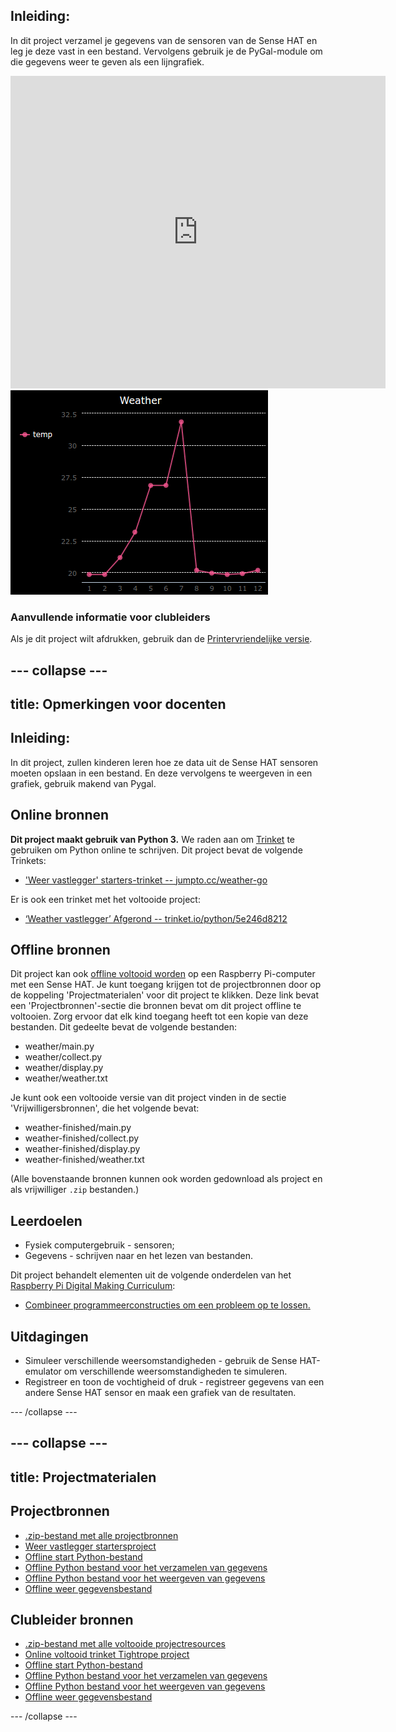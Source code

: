 ## Inleiding:

In dit project verzamel je gegevens van de sensoren van de Sense HAT en leg je deze vast in een bestand. Vervolgens gebruik je de PyGal-module om die gegevens weer te geven als een lijngrafiek.

<div class="trinket">
  <iframe src="https://trinket.io/embed/python/5e246d8212?outputOnly=true&start=result" width="600" height="500" frameborder="0" marginwidth="0" marginheight="0" allowfullscreen mark="crwd-mark">
</iframe> <img src="images/weather-final.png" />
</div>

### Aanvullende informatie voor clubleiders

Als je dit project wilt afdrukken, gebruik dan de [Printervriendelijke versie](https://projects.raspberrypi.org/en/projects/weather-logger/print).

## \--- collapse \---

## title: Opmerkingen voor docenten

## Inleiding:

In dit project, zullen kinderen leren hoe ze data uit de Sense HAT sensoren moeten opslaan in een bestand. En deze vervolgens te weergeven in een grafiek, gebruik makend van Pygal.

## Online bronnen

**Dit project maakt gebruik van Python 3.** We raden aan om [Trinket](https://trinket.io/) te gebruiken om Python online te schrijven. Dit project bevat de volgende Trinkets:

* ['Weer vastlegger' starters-trinket -- jumpto.cc/weather-go](http://jumpto.cc/weather-go)

Er is ook een trinket met het voltooide project:

* [‘Weather vastlegger’ Afgerond -- trinket.io/python/5e246d8212](https://trinket.io/python/5e246d8212)

## Offline bronnen

Dit project kan ook [offline voltooid worden](https://www.codeclubprojects.org/en-GB/resources/physical-sense-hat/) op een Raspberry Pi-computer met een Sense HAT. Je kunt toegang krijgen tot de projectbronnen door op de koppeling 'Projectmaterialen' voor dit project te klikken. Deze link bevat een 'Projectbronnen'-sectie die bronnen bevat om dit project offline te voltooien. Zorg ervoor dat elk kind toegang heeft tot een kopie van deze bestanden. Dit gedeelte bevat de volgende bestanden:

* weather/main.py
* weather/collect.py
* weather/display.py
* weather/weather.txt

Je kunt ook een voltooide versie van dit project vinden in de sectie 'Vrijwilligersbronnen', die het volgende bevat:

* weather-finished/main.py
* weather-finished/collect.py
* weather-finished/display.py
* weather-finished/weather.txt

(Alle bovenstaande bronnen kunnen ook worden gedownload als project en als vrijwilliger `.zip` bestanden.)

## Leerdoelen

* Fysiek computergebruik - sensoren;
* Gegevens - schrijven naar en het lezen van bestanden.

Dit project behandelt elementen uit de volgende onderdelen van het [Raspberry Pi Digital Making Curriculum](http://rpf.io/curriculum):

* [Combineer programmeerconstructies om een ​​probleem op te lossen.](https://www.raspberrypi.org/curriculum/programming/builder)

## Uitdagingen

* Simuleer verschillende weersomstandigheden - gebruik de Sense HAT-emulator om verschillende weersomstandigheden te simuleren. 
* Registreer en toon de vochtigheid of druk - registreer gegevens van een andere Sense HAT sensor en maak een grafiek van de resultaten. 

\--- /collapse \---

## \--- collapse \---

## title: Projectmaterialen

## Projectbronnen

* [.zip-bestand met alle projectbronnen](resources/weather-logger-project-resources.zip)
* [Weer vastlegger startersproject](http://jumpto.cc/weather-go)
* [Offline start Python-bestand](resources/weather-logger-main.py)
* [Offline Python bestand voor het verzamelen van gegevens](resources/weather-logger-collect.py)
* [Offline Python bestand voor het weergeven van gegevens](resources/weather-logger-display.py)
* [Offline weer gegevensbestand](resources/weather--loggerweather.txt)

## Clubleider bronnen

* [.zip-bestand met alle voltooide projectresources](resources/weather-logger-volunteer-resources.zip)
* [Online voltooid trinket Tightrope project](https://trinket.io/python/5e246d8212)
* [Offline start Python-bestand](resources/weather-logger-finished-main.py)
* [Offline Python bestand voor het verzamelen van gegevens](resources/weather-logger-finished-collect.py)
* [Offline Python bestand voor het weergeven van gegevens](resources/weather-logger-finished-display.py)
* [Offline weer gegevensbestand](resources/weather-logger-finished-weather.txt)

\--- /collapse \---